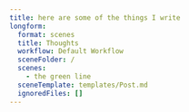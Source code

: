 ```yaml
---
title: here are some of the things I write
longform:
  format: scenes
  title: Thoughts
  workflow: Default Workflow
  sceneFolder: /
  scenes:
    - the green line
  sceneTemplate: templates/Post.md
  ignoredFiles: []
---
```

